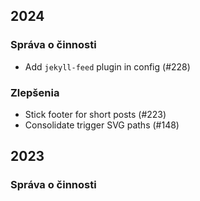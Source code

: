 ## 2024

### Správa o činnosti

 * Add `jekyll-feed` plugin in config (#228)

### Zlepšenia

 * Stick footer for short posts (#223)
 * Consolidate trigger SVG paths (#148)

## 2023

### Správa o činnosti

